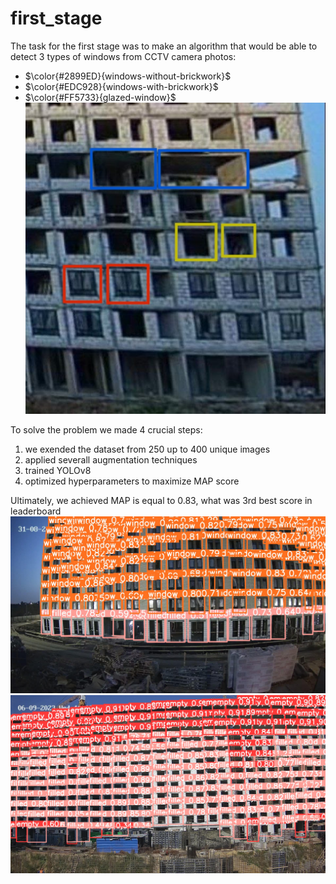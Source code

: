 # first_stage
The task for the first stage was to make an algorithm that would be able to detect 3 types of windows from CCTV camera photos:
- $\color{#2899ED}{windows-without-brickwork}$
- $\color{#EDC928}{windows-with-brickwork}$
- $\color{#FF5733}{glazed-window}$ <br/>
![alt text](https://github.com/REDISKA3000/urbancode_2023/blob/04953dedef63a8cd11c8281e4f37fc05b4bb8f2d/first_stage/sample_data/sample_house.jpg) <br/>

To solve the problem we made 4 crucial steps:
1. we exended the dataset from 250 up to 400 unique images
2. applied severall augmentation techniques
3. trained YOLOv8
4. optimized hyperparameters to maximize MAP score <br/>

Ultimately, we achieved MAP is equal to 0.83, what was 3rd best score in leaderboard
![alt text](https://github.com/REDISKA3000/urbancode_2023/blob/6287391fd32b8515c307fbec21a23198a081dd70/first_stage/results/21_14_12_06_790792-2023-08-31_34382.jpg)
![alt text](https://github.com/REDISKA3000/urbancode_2023/blob/6287391fd32b8515c307fbec21a23198a081dd70/first_stage/results/43_04_09_57_227749-2023-09-06_34977.jpg)
